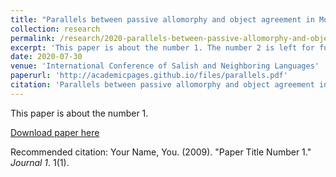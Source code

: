 ```yaml
---
title: "Parallels between passive allomorphy and object agreement in Montana Salish"
collection: research
permalink: /research/2020-parallels-between-passive-allomorphy-and-object-agreement
excerpt: 'This paper is about the number 1. The number 2 is left for future work.'
date: 2020-07-30
venue: 'International Conference of Salish and Neighboring Languages'
paperurl: 'http://academicpages.github.io/files/parallels.pdf'
citation: 'Parallels between passive allomorphy and object agreement in Montana Salish. D. K. E. Reisinger, Hannah Green, Marianne Huijsmans, Gloria Mellesmoen, and Bailey Trotter (eds.)., Proceedings of International Conference of Salish and Neighboring Languages 55:314–325. Vancouver, Canada.'
---
```

This paper is about the number 1.

[Download paper here](http://academicpages.github.io/files/paper1.pdf)

Recommended citation: Your Name, You. (2009). "Paper Title Number 1." <i>Journal 1</i>. 1(1).

